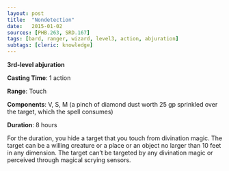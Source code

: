 ```yaml
---
layout: post
title:  "Nondetection"
date:   2015-01-02
sources: [PHB.263, SRD.167]
tags: [bard, ranger, wizard, level3, action, abjuration]
subtags: [cleric: knowledge]
---
```


**3rd-level abjuration**

**Casting Time**: 1 action

**Range**: Touch

**Components**: V, S, M (a pinch of diamond dust worth 25 gp sprinkled over the target, which the spell consumes)

**Duration**: 8 hours

For the duration, you hide a target that you touch from divination magic. The target can be a willing creature or a place or an object no larger than 10 feet in any dimension. The target can’t be targeted by any divination magic or perceived through magical scrying sensors.
